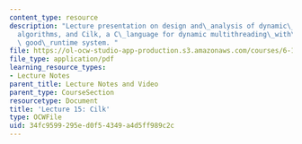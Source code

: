 ```yaml
---
content_type: resource
description: "Lecture presentation on design and\_analysis of dynamic\_multithreaded\_\
  algorithms, and Cilk, a C\_language for dynamic multithreading\_with\_a\_provably\
  \ good\_runtime system. "
file: https://ol-ocw-studio-app-production.s3.amazonaws.com/courses/6-189-multicore-programming-primer-january-iap-2007/34fc9599295ed0f54349a4d5ff989c2c_lec15cilk.pdf
file_type: application/pdf
learning_resource_types:
- Lecture Notes
parent_title: Lecture Notes and Video
parent_type: CourseSection
resourcetype: Document
title: 'Lecture 15: Cilk'
type: OCWFile
uid: 34fc9599-295e-d0f5-4349-a4d5ff989c2c
---
```

